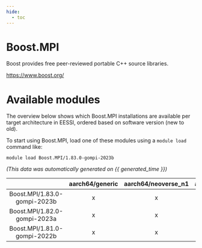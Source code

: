 ```yaml
---
hide:
  - toc
---
```


Boost.MPI
=========


Boost provides free peer-reviewed portable C++ source libraries.

https://www.boost.org/
# Available modules


The overview below shows which Boost.MPI installations are available per target architecture in EESSI, ordered based on software version (new to old).

To start using Boost.MPI, load one of these modules using a `module load` command like:

```shell
module load Boost.MPI/1.83.0-gompi-2023b
```

*(This data was automatically generated on {{ generated_time }})*  

| |aarch64/generic|aarch64/neoverse_n1|aarch64/neoverse_v1|x86_64/generic|x86_64/amd/zen2|x86_64/amd/zen3|x86_64/amd/zen4|x86_64/intel/haswell|x86_64/intel/sapphire_rapids|x86_64/intel/skylake_avx512|
| :---: | :---: | :---: | :---: | :---: | :---: | :---: | :---: | :---: | :---: | :---: |
|Boost.MPI/1.83.0-gompi-2023b|x|x|x|x|x|x|x|x|-|x|
|Boost.MPI/1.82.0-gompi-2023a|x|x|x|x|x|x|x|x|-|x|
|Boost.MPI/1.81.0-gompi-2022b|x|x|x|x|x|x|-|x|-|x|
